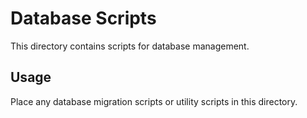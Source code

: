 # Database Scripts

This directory contains scripts for database management.

## Usage

Place any database migration scripts or utility scripts in this directory.